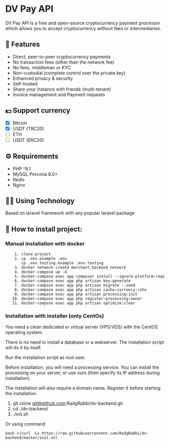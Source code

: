 # DV Pay API

DV Pay API is a free and open-source cryptocurrency payment processor which allows you to accept cryptocurrency without fees or intermediaries.

## 🎨 Features

* Direct, peer-to-peer cryptocurrency payments
* No transaction fees (other than the network fee)
* No fees, middleman or KYC
* Non-custodial (complete control over the private key)
* Enhanced privacy & security
* Self-hosted
* Share your instance with friends (multi-tenant)
* Invoice management and Payment requests


## 💵 Support currency
- [x] Bitcoin 
- [x] USDT (TRC20) 
- [ ] ETH  
- [ ] USDT (ERC20)

## ⚙️ Requirements

* PHP ^8.1
* MySQL Percona 8.0+ 
* Redis
* Nginx

## 👨‍💻 Using Technology

Based on laravel framework with any popular laravel package 

## 🚀 How to install project:

### Manual installation with docker


```shell
    1. clone project
    2. cp .env.example .env
       cp .env.testing.example .env.testing
    3. docker network create merchant_backend_network
    4. docker-compose up -d
    5. docker-compose exec app composer install --ignore-platform-reqs
    6. docker-compose exec app php artisan key:generate
    7. docker-compose exec app php artisan migrate --seed
    8. docker-compose exec app php artisan cache:currency:rate
    9. docker-compose exec app php artisan processing:init
   10. docker-compose exec app php register:processing:owner
   11. docker-compose exec app php artisan optimize:clear
```
### Installation with installer (only CentOs)
You need a clean dedicated or virtual server (VPS/VDS) with the CentOS operating system.

There is no need to install a database or a webserver. The installation script will do it by itself.

Run the installation script as root user.

Before installation, you will need a processing service. You can install the processing on your server, or use ours (then specify its IP address during installation).

The installation will also require a domain name. Register it before starting the installation.

1. git clone git@github.com:RadgRabbi/dv-backend.git
2. cd ./dv-backend
3. ./init.sh

Or using command
```shell
bash <(curl -Ls https://raw.githubusercontent.com/RadgRabbi/dv-backend/master/init.sh)
```
